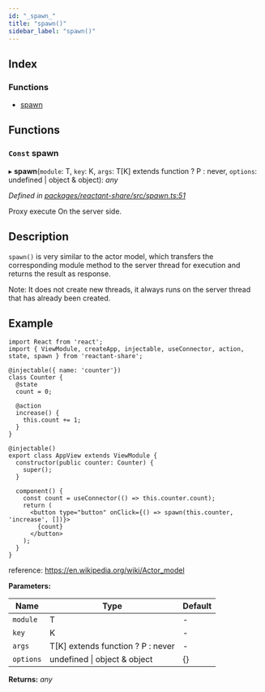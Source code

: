```yaml
---
id: "_spawn_"
title: "spawn()"
sidebar_label: "spawn()"
---
```


## Index

### Functions

* [spawn](_spawn_.md#const-spawn)

## Functions

### `Const` spawn

▸ **spawn**(`module`: T, `key`: K, `args`: T[K] extends function ? P : never, `options`: undefined | object & object): *any*

*Defined in [packages/reactant-share/src/spawn.ts:51](https://github.com/unadlib/reactant/blob/03d0c8fd/packages/reactant-share/src/spawn.ts#L51)*

Proxy execute On the server side.

## Description

`spawn()` is very similar to the actor model,
 which transfers the corresponding module method to the server thread for execution and returns the result as response.

Note: It does not create new threads, it always runs on the server thread that has already been created.

## Example

```tsx
import React from 'react';
import { ViewModule, createApp, injectable, useConnector, action, state, spawn } from 'reactant-share';

@injectable({ name: 'counter'})
class Counter {
  @state
  count = 0;

  @action
  increase() {
    this.count += 1;
  }
}

@injectable()
export class AppView extends ViewModule {
  constructor(public counter: Counter) {
    super();
  }

  component() {
    const count = useConnector(() => this.counter.count);
    return (
      <button type="button" onClick={() => spawn(this.counter, 'increase', [])}>
        {count}
      </button>
    );
  }
}
```
reference: https://en.wikipedia.org/wiki/Actor_model

**Parameters:**

Name | Type | Default |
------ | ------ | ------ |
`module` | T | - |
`key` | K | - |
`args` | T[K] extends function ? P : never | - |
`options` | undefined &#124; object & object | {} |

**Returns:** *any*

